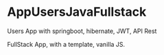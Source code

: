 # AppUsersJavaFullstack
Users App with springboot, hibernate, JWT, API Rest

FullStack App, with a template, vanilla JS.
